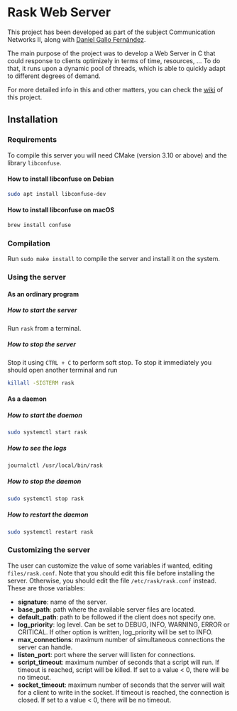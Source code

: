 # Rask Web Server
This project has been developed as part of the subject Communication Networks II, along with [Daniel Gallo Fernández](https://github.com/daniel-gallo).

The main purpose of the project was to develop a Web Server in C that could response to clients optimizely in terms of time, resources, ... To do that, it runs upon a dynamic pool of threads, which is able to quickly adapt to different degrees of demand.

For more detailed info in this and other matters, you can check the [wiki](https://github.com/atmguille/Rask-Webserver/wiki) of this project.

## Installation
### Requirements
To compile this server you will need CMake (version 3.10 or above) and the library `libconfuse`.
#### How to install libconfuse on Debian
```bash
sudo apt install libconfuse-dev
```
#### How to install libconfuse on macOS
```bash
brew install confuse
```
### Compilation
Run `sudo make install` to compile the server and install it on the system.
### Using the server
#### As an ordinary program
##### How to start the server
Run `rask` from a terminal. 
##### How to stop the server
Stop it using `CTRL + C` to perform soft stop. To stop it immediately you should open another terminal and run 
```bash
killall -SIGTERM rask
```
#### As a daemon
##### How to start the daemon
```bash
sudo systemctl start rask
```
##### How to see the logs
```bash
journalctl /usr/local/bin/rask
```
##### How to stop the daemon
```bash
sudo systemctl stop rask
```
##### How to restart the daemon
```bash
sudo systemctl restart rask
```
### Customizing the server

The user can customize the value of some variables if wanted, editing `files/rask.conf`. Note that you should edit this file before installing the server. Otherwise, you should edit the file `/etc/rask/rask.conf` instead. These are those variables:

- **signature**: name of the server.
- **base_path**: path where the available server files are located.
- **default_path**: path to be followed if the client does not specify one.
- **log_priority**: log level. Can be set to DEBUG, INFO, WARNING, ERROR or CRITICAL. If other option is written, log_priority will be set to INFO.
- **max_connections**: maximum number of simultaneous connections the server can handle.
- **listen_port**: port where the server will listen for connections.
- **script_timeout**: maximum number of seconds that a script will run. If timeout is reached, script will be killed. If set to a value < 0, there will be no timeout.
- **socket_timeout**: maximum number of seconds that the server will wait for a client to write in the socket. If timeout is reached, the connection is closed. If set to a value < 0, there will be no timeout.
